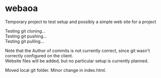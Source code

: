 # webaoa
Temporary project to test setup and possibly a simple web site for a project

Testing git cloning...  
Testing git pushing...  
Testing git pulling...  

Note that the Author of commits is not currently correct, since git wasn't correctly configured on the client.  
Website files will be added, but no particular setup is currently planned.  

Moved local git folder. Minor change in index.html.
